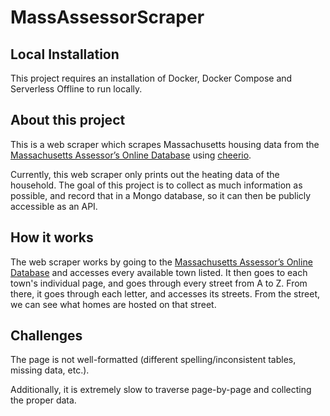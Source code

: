 # MassAssessorScraper

## Local Installation
This project requires an installation of Docker, Docker Compose and Serverless Offline to run locally.

## About this project
This is a web scraper which scrapes Massachusetts housing data from the 
[Massachusetts Assessor’s Online Database](https://www.vgsi.com/massachusetts-online-database/) using 
[cheerio](https://cheerio.js.org/).

Currently, this web scraper only prints out the heating data of the household. 
The goal of this project is to collect as much information as possible, and record that in a Mongo 
database, so it can then be publicly accessible as an API.

## How it works
The web scraper works by going to the 
[Massachusetts Assessor’s Online Database](https://www.vgsi.com/massachusetts-online-database/)
and accesses every available town listed. It then goes to each town's individual page, and goes through every street 
from A to Z. From there, it goes through each letter, and accesses its streets.
From the street, we can see what homes are hosted on that street.

## Challenges
The page is not well-formatted (different spelling/inconsistent tables, missing data, etc.). 

Additionally, it is extremely slow to traverse page-by-page and collecting the proper data. 

